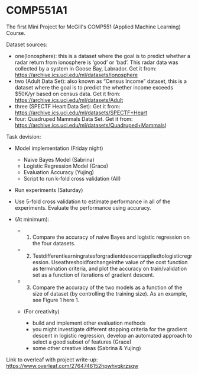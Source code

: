# COMP551A1
The first Mini Project for McGill's COMP551 (Applied Machine Learning) Course.

Dataset sources:

- one(Ionosphere): this is a dataset where the goal is to predict whether a radar return from ionosphere is ‘good’ or ‘bad’. This radar data was collected by a system in Goose Bay, Labrador. Get it from: https://archive.ics.uci.edu/ml/datasets/ionosphere 
- two  (Adult Data Set): also known as “Census Income” dataset, this is a dataset where the goal is to predict the whether income exceeds $50K/yr based on census data. Get it from: https://archive.ics.uci.edu/ml/datasets/Adult 
- three (SPECTF Heart Data Set): Get it from: https://archive.ics.uci.edu/ml/datasets/SPECTF+Heart
- four: Quadruped Mammals Data Set. Get it from: https://archive.ics.uci.edu/ml/datasets/Quadruped+Mammals)


Task devision: 

- Model implementation (Friday night)
  - Naive Bayes Model (Sabrina)
  - Logistic Regression Model (Grace)
  - Evaluation Accuracy (Yujing)
  - Script to run k-fold cross validation (All)

- Run experiments (Saturday)
- Use 5-fold cross validation to estimate performance in all of the experiments. Evaluate the performance using accuracy. 
- (At minimum):
  - 1. Compare the accuracy of naive Bayes and logistic regression on the four datasets.
  - 2. Testdifferentlearningratesforgradientdescentappliedtologisticregression. Useathresholdforchangeinthe value of the cost function as termination criteria, and plot the accuracy on train/validation set as a function of iterations of gradient descent. 
  - 3. Compare the accuracy of the two models as a function of the size of dataset (by controlling the training size). As an example, see Figure 1 here 1. 
  
  - (For creativity) 
      - build and implement other evaluation methods 
      - you might investigate different stopping criteria for the gradient descent in logistic regression, develop an automated approach to select a good subset of features (Grace)
      - some other creative ideas (Sabrina & Yujing)
      
Link to overleaf with project write-up:
https://www.overleaf.com/2764746152hpwhvqkrzsqw

   
   
  


